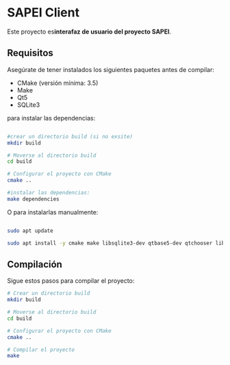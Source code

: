 # SAPEI Client

Este proyecto es**interafaz de usuario del proyecto SAPEI**.

## Requisitos

Asegúrate de tener instalados los siguientes paquetes antes de compilar:

- CMake (versión mínima: 3.5)
- Make
- Qt5
- SQLite3


para instalar las dependencias:
```bash

#crear un directorio build (si no exsite)
mkdir build

# Moverse al directorio build
cd build

# Configurar el proyecto con CMake
cmake ..

#instalar las dependencias:
make dependencies
```
O para instalarlas manualmente:

```bash

sudo apt update

sudo apt install -y cmake make libsqlite3-dev qtbase5-dev qtchooser libqt5serialport5-dev


```



## Compilación

Sigue estos pasos para compilar el proyecto:

```bash
# Crear un directorio build
mkdir build

# Moverse al directorio build
cd build

# Configurar el proyecto con CMake
cmake ..

# Compilar el proyecto
make

